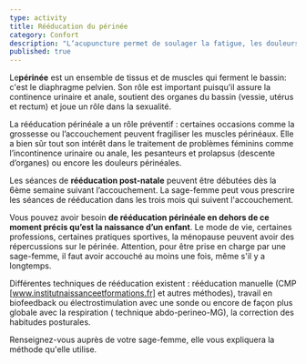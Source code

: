```yaml
---
type: activity
title: Rééducation du périnée
category: Confort
description: "L‘acupuncture permet de soulager la fatigue, les douleurs, les troubles digestifs les troubles circulatoires et l'insomnie au cours de la grossesse."
published: true
---
```





Le**périnée** est un ensemble de tissus et de muscles qui ferment le bassin: c'est le diaphragme pelvien. Son rôle est important puisqu’il assure la continence urinaire et anale, soutient des organes du bassin (vessie, utérus et rectum) et joue un rôle dans la sexualité.

La rééducation périnéale a un rôle préventif : certaines occasions  comme la grossesse ou l’accouchement peuvent fragiliser les muscles périnéaux.
Elle a bien sûr tout son intérêt dans le traitement de problèmes féminins comme l’incontinence urinaire ou anale, les pesanteurs et prolapsus (descente d’organes) ou encore les douleurs périnéales.

Les séances de **rééducation post-natale** peuvent être débutées dès la  6ème  semaine suivant  l’accouchement.  La sage-femme peut vous prescrire les séances de rééducation dans les trois mois qui suivent l'accouchement. 
 
Vous pouvez avoir besoin **de rééducation périnéale en dehors de ce moment précis qu’est la naissance d’un enfant**. Le mode de vie, certaines professions, certaines pratiques sportives, la ménopause peuvent avoir des répercussions sur le périnée. Attention, pour être prise en charge par une sage-femme, il faut avoir accouché au moins une fois, même s'il y a longtemps.

Différentes techniques  de rééducation existent : rééducation manuelle (CMP [www.institutnaissanceetformations.fr] et autres méthodes), travail en biofeedback ou électrostimulation avec une sonde ou encore de façon plus globale avec la respiration ( technique abdo-perineo-MG), la correction des habitudes posturales.

Renseignez-vous auprès de votre sage-femme, elle vous expliquera la méthode qu'elle utilise.
